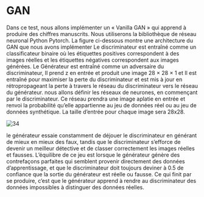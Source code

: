 # GAN
Dans ce test, nous allons implémenter un « Vanilla GAN » qui apprend à
produire des chiffres manuscrits. Nous utiliserons la bibliothèque de réseau neuronal Python Pytorch. La figure ci-dessous montre une architecture du GAN que nous avons
implémenter
Le discriminateur est entraîné comme un classificateur binaire où les étiquettes
positives correspondent à des images réelles et les étiquettes négatives correspondent
aux images générées. Le Générateur est entraîné comme un adversaire du discriminateur, Il prend z en entrée et produit une image 28 × 28 × 1 et Il est entraîné pour
maximiser la perte du discriminateur et est mis à jour en rétropropageant la perte
à travers le réseau du discriminateur vers le réseau du générateur. nous allons définir les réseaux de neurones, en commençant par le discriminateur. Ce réseau prendra une
image aplatie en entrée et renvoi la probabilité qu’elle appartienne au jeu
de données réel ou au jeu de données synthétique. La taille d’entrée pour chaque
image sera 28x28.



![34](https://user-images.githubusercontent.com/78183237/138888571-c27744d7-eff3-401f-838c-29e3952515b6.png)


le générateur essaie constamment de
déjouer le discriminateur en générant de mieux en mieux des faux, tandis que le discriminateur s’efforce de devenir un meilleur détective et de classer correctement les
images réelles et fausses. L’équilibre de ce jeu est lorsque le générateur génère des
contrefaçons parfaites qui semblent provenir directement des données d’apprentissage, et que le discriminateur doit toujours deviner à 0.5 de confiance que la sortie
du générateur est réelle ou fausse. Ce qui finit par se produire, c’est que le générateur apprend à rendre au discriminateur des données impossibles à distinguer des
données réelles.
